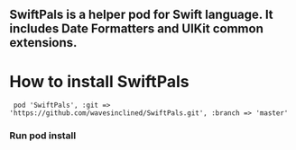 ## SwiftPals is a helper pod for Swift language. It includes Date Formatters and UIKit common extensions.


# How to install SwiftPals 

```
 pod 'SwiftPals', :git => 'https://github.com/wavesinclined/SwiftPals.git', :branch => 'master'

```

### Run pod install 
